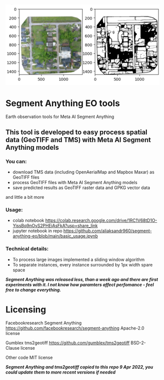 
![Alt text](title_sameo.png?raw=true "Title")

# Segment Anything EO tools
Earth observation tools for Meta AI Segment Anything

## This tool is developed to easy process spatial data (GeoTIFF and TMS) with Meta AI Segment Anything models

### You can:
- download TMS data (including OpenAerialMap and Mapbox Maxar) as GeoTIFF files
- process GeoTIFF files with Meta AI Segment Anything models
- save predicted results as GeoTIFF raster data and GPKG vector data

and little a bit more

### Usage:
- colab notebook https://colab.research.google.com/drive/1RC1V68tD1O-YissBq9nOvS2PHEjAsFkA?usp=share_link
- jupyter notebook in repo https://github.com/aliaksandr960/segment-anything-eo/blob/main/basic_usage.ipynb

### Technical details:
- To process large images implemented a sliding window algorithm
- To separate instances, every instance surrounded by 1px width spare space

***Segment Anything was released less, than a week ago and there are first experiments with it. I not know how paramters affect perfomance - feel free to change everything.***

# Licensing

Facebookresearch Segment Anything https://github.com/facebookresearch/segment-anything
Apache-2.0 license 

Gumblex tms2geotiff https://github.com/gumblex/tms2geotiff
BSD-2-Clause license 

Other code MIT license

***Segment Anything and tms2geotiff copied to this repo 9 Apr 2022, you could update them to more recent versions if needed***
